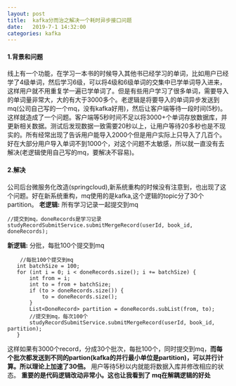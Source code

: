 ```yaml
---
layout: post
title:  kafka分而治之解决一个耗时异步接口问题
date:   2019-7-1 14:32:00
categories: kafka
---
```


#### 1.背景和问题
线上有一个功能，在学习一本书的时候导入其他书已经学习的单词，比如用户已经学了4级单词，然后学习6级，可以将4级和6级单词的交集中已学单词导入进来，这样用户就不用重复学一遍已学单词了。但是有些用户学习了很多单词，需要导入的单词量非常大，大的有大于3000多个。老逻辑是将要导入的单词异步发送到mq(公司自己写的一个mq，没有kafka好用)，然后让客户端等待一段时间(5秒)。这样就造成了一个问题。客户端等5秒时间不足以将3000+个单词存放数据库，并更新相关数据。测试后发现数据一致需要20秒以上，让用户等待20多秒也是不现实的。所有经常出现了告诉用户能导入2000个但是用户实际上只导入了几百个。好在大部分用户导入单词不到1000个，对这个问题不太敏感，所以就一直没有去解决(老逻辑使用自己写的mq，要解决不容易)。

#### 2.解决
 公司后台微服务化改造(springcloud),新系统重构的时候没有注意到，也出现了这个问题。好在新系统重构，mq使用的是kafka,这个逻辑的topic分了30个partition。
 **老逻辑:**
 所有学习记录一起提交到mq
 ```
//提交到mq，doneRecords是学习记录
 studyRecordSubmitService.submitMergeRecord(userId, book_id, doneRecords); 
 ```

 **新逻辑:**
 分批，每批100个提交到mq
 ```
     //每批100个提交到mq
    int batchSize = 100;
    for (int i = 0; i < doneRecords.size(); i += batchSize) {
        int from = i;
        int to = from + batchSize;
        if (to > doneRecords.size()) {
            to = doneRecords.size();
        }
        List<DoneRecord> partition = doneRecords.subList(from, to);
        //提交到mq，每次100个
        studyRecordSubmitService.submitMergeRecord(userId, book_id, partition);
    }
 ```
 这样如果有3000个record，分成30个批次，每批100个，同时提交到mq，**而每个批次都发送到不同的partion(kafka的并行最小单位是partition)，可以并行计算。所以理论上加速了30倍。** 用户等待5秒以内就能将数据入库并修改相应的状态。
 **重要的是代码逻辑改动非常小。这也让我看到了 mq在解耦逻辑的好处**